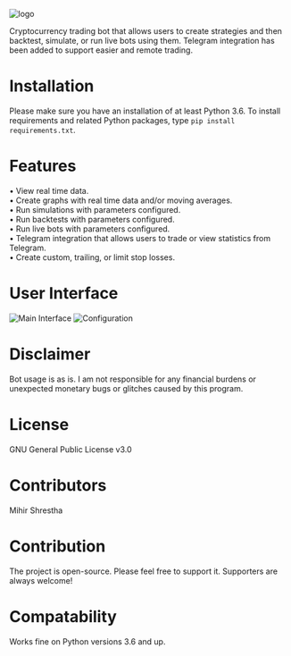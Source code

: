 ![logo](https://i.imgur.com/veQgnEX.png "logo")

Cryptocurrency trading bot that allows users to create strategies and then backtest, simulate, or run live bots using them. Telegram integration has been added to support easier and remote trading. 

# Installation

Please make sure you have an installation of at least Python 3.6.
To install requirements and related Python packages, type ```pip install requirements.txt```.

# Features

• View real time data.\
• Create graphs with real time data and/or moving averages.\
• Run simulations with parameters configured.\
• Run backtests with parameters configured.\
• Run live bots with parameters configured.\
• Telegram integration that allows users to trade or view statistics from Telegram.\
• Create custom, trailing, or limit stop losses.

# User Interface

![Main Interface](https://i.imgur.com/S9DPoRy.png "Main interface")
![Configuration](https://i.imgur.com/dok3dkr.png "Configuration")

# Disclaimer

Bot usage is as is. I am not responsible for any financial burdens or unexpected monetary bugs or glitches caused by this program.

# License

GNU General Public License v3.0

# Contributors

Mihir Shrestha

# Contribution

The project is open-source. Please feel free to support it. Supporters are always welcome!

# Compatability

Works fine on Python versions 3.6 and up.
